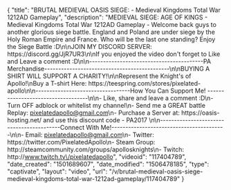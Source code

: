 {
    "title": "BRUTAL MEDIEVAL OASIS SIEGE:  - Medieval Kingdoms Total War 1212AD Gameplay",
    "description": "MEDIEVAL SIEGE: AGE OF KINGS - Medieval Kingdoms Total War 1212AD Gameplay - Welcome back guys to another glorious siege battle.  England and Poland are under siege by the Holy Roman Empire and France. Who will be the last one standing? Enjoy the Siege Battle :D\n\nJOIN MY DISCORD SERVER: https:\/\/discord.gg\/JjR7UR3\n\nIf you enjoyed the video don't forget to Like and Leave a comment :D\n\n-----------------------------------------PA Merchandise---------------------------------------------\n\nBUYING A SHIRT WILL SUPPORT A CHARITY!\n\nRepresent the Knight's of Apollo!\nBuy a T-shirt Here: https:\/\/teespring.com\/stores\/pixelated-apollo\n\n----------------------------------How You Can Support Me! -----------------------------------\n\n- Like, share and leave a comment :D\n- Turn OFF adblock or whitelist my channel\n- Send me a GREAT battle Replay: pixelatedapollo@gmail.com\n- Purchase a Server at: https:\/\/oasis-hosting.net\/ and use this discount code - PA2017 \n\n------------------------------------------Connect With Me!-----------------------------------------\n\n- Email: pixelatedapollo@gmail.com\n- Twitter: https:\/\/twitter.com\/PixelatedApollo\n- Steam Group:  http:\/\/steamcommunity.com\/groups\/apollosknights\n- Twitch: http:\/\/www.twitch.tv\/pixelatedapollo",
    "videoid": "117404789",
    "date_created": "1501689607",
    "date_modified": "1506478185",
    "type": "captivate",
    "layout": "video",
    "url": "\/v\/brutal-medieval-oasis-siege-medieval-kingdoms-total-war-1212ad-gameplay\/117404789"
}